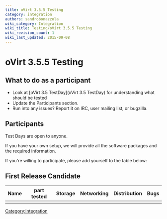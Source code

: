 ```yaml
---
title: oVirt 3.5.5 Testing
category: integration
authors: sandrobonazzola
wiki_category: Integration
wiki_title: Testing/oVirt 3.5.5 Testing
wiki_revision_count: 1
wiki_last_updated: 2015-09-08
---
```


# oVirt 3.5.5 Testing

## What to do as a participant

*   Look at [oVirt 3.5 TestDay](oVirt 3.5 TestDay) for understanding what should be tested
*   Update the Participants section.
*   Run into any issues? Report it on IRC, user mailing list, or bugzilla.

## Participants

Test Days are open to anyone.

If you have your own setup, we will provide all the software packages and the required information.

If you're willing to participate, please add yourself to the table below:

## First Release Candidate

| Name | part tested | Storage | Networking | Distribution | Bugs |
|------|-------------|---------|------------|--------------|------|
|      |             |         |            |              |      |

<Category:Integration>
